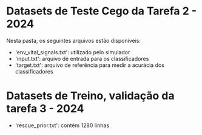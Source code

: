 # Datasets de Teste Cego da Tarefa 2 - 2024 
Nesta pasta, os seguintes arquivos estão disponíveis:
- 'env_vital_signals.txt': utilizado pelo simulador
- 'input.txt': arquivo de entrada para os classificadores
- 'target.txt': arquivo de referência para medir a acurácia dos classificadores

# Datasets de Treino, validação da tarefa 3 - 2024
- 'rescue_prior.txt': contém 1280 linhas
